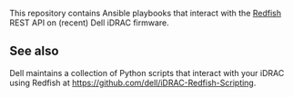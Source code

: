 This repository contains Ansible playbooks that interact with the
[Redfish][] REST API on (recent) Dell iDRAC firmware.

## See also

Dell maintains a collection of Python scripts that interact with your
iDRAC using Redfish at
<https://github.com/dell/iDRAC-Redfish-Scripting>.

[redfish]: https://www.dmtf.org/standards/redfish
